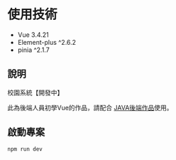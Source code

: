 # 使用技術

- Vue 3.4.21
- Element-plus ^2.6.2
- pinia ^2.1.7



## 說明

校園系統【開發中】

此為後端人員初學Vue的作品，請配合 [JAVA後端作品](https://github.com/weh2o/vuebackend)使用。



## 啟動專案

```sh
npm run dev
```

